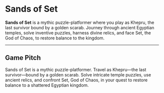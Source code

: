 # Sands of Set

**Sands of Set** is a mythic puzzle-platformer where you play as Khepru, the last survivor bound by a golden scarab. Journey through ancient Egyptian temples, solve inventive puzzles, harness divine relics, and face Set, the God of Chaos, to restore balance to the kingdom.

---

## Game Pitch

Sands of Set is a mythic puzzle-platformer. Travel as Khepru—the last survivor—bound by a golden scarab. Solve intricate temple puzzles, use ancient relics, and confront Set, God of Chaos, in your quest to restore balance to a shattered Egyptian kingdom.
